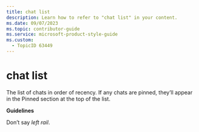 ```yaml
---
title: chat list
description: Learn how to refer to "chat list" in your content.
ms.date: 09/07/2023
ms.topic: contributor-guide
ms.service: microsoft-product-style-guide
ms.custom:
  - TopicID 63449
---
```



# chat list

The list of chats in order of recency. If any chats are pinned, they’ll appear in the Pinned section at the top of the list.  

**Guidelines**  

Don’t say *left rail*.

